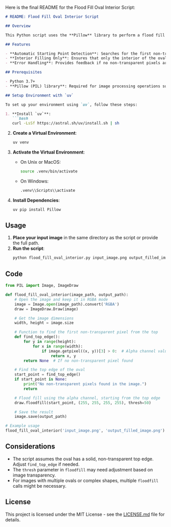 Here is the final README for the Flood Fill Oval Interior Script:

```markdown
# README: Flood Fill Oval Interior Script

## Overview

This Python script uses the **Pillow** library to perform a flood fill operation specifically designed to fill the interior of an oval shape in an image, respecting any transparent areas. The script automatically detects a starting point for the flood fill and ensures that only the solid interior of the oval is filled. **Pillow** is essential because it provides the image processing capabilities required for opening, manipulating, and saving images in various formats, including the flood fill functionality used in this script.

## Features

- **Automatic Starting Point Detection**: Searches for the first non-transparent pixel from the top of the image.
- **Interior Filling Only**: Ensures that only the interior of the oval is filled, stopping at transparent areas.
- **Error Handling**: Provides feedback if no non-transparent pixels are found.

## Prerequisites

- Python 3.7+
- **Pillow (PIL) library**: Required for image processing operations such as opening images, manipulating pixel data, and performing flood fill operations.

## Setup Environment with `uv`

To set up your environment using `uv`, follow these steps:

1. **Install `uv`**:
   ```bash
   curl -LsSf https://astral.sh/uv/install.sh | sh
   ```

2. **Create a Virtual Environment**:
   ```bash
   uv venv
   ```

3. **Activate the Virtual Environment**:
   - On Unix or MacOS:
     ```bash
     source .venv/bin/activate
     ```
   - On Windows:
     ```cmd
     .venv\\Scripts\\activate
     ```

4. **Install Dependencies**:
   ```bash
   uv pip install Pillow
   ```

## Usage

1. **Place your input image** in the same directory as the script or provide the full path.
2. **Run the script**:
   ```bash
   python flood_fill_oval_interior.py input_image.png output_filled_image.png
   ```

## Code

```python
from PIL import Image, ImageDraw

def flood_fill_oval_interior(image_path, output_path):
    # Open the image and keep it in RGBA mode
    image = Image.open(image_path).convert('RGBA')
    draw = ImageDraw.Draw(image)

    # Get the image dimensions
    width, height = image.size

    # Function to find the first non-transparent pixel from the top
    def find_top_edge():
        for y in range(height):
            for x in range(width):
                if image.getpixel((x, y))[3] > 0:  # Alpha channel value
                    return x, y
        return None  # If no non-transparent pixel found

    # Find the top edge of the oval
    start_point = find_top_edge()
    if start_point is None:
        print("No non-transparent pixels found in the image.")
        return

    # Flood fill using the alpha channel, starting from the top edge
    draw.floodfill(start_point, (255, 255, 255, 255), thresh=50)

    # Save the result
    image.save(output_path)

# Example usage
flood_fill_oval_interior('input_image.png', 'output_filled_image.png')
```

## Considerations

- The script assumes the oval has a solid, non-transparent top edge. Adjust `find_top_edge` if needed.
- The `thresh` parameter in `floodfill` may need adjustment based on image transparency.
- For images with multiple ovals or complex shapes, multiple `floodfill` calls might be necessary.

## License

This project is licensed under the MIT License - see the [LICENSE.md](LICENSE.md) file for details.

